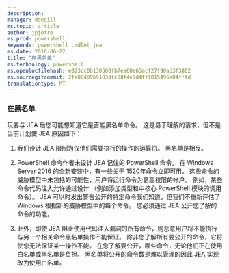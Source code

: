 ```yaml
---
description: 
manager: dongill
ms.topic: article
author: jpjofre
ms.prod: powershell
keywords: powershell cmdlet jea
ms.date: 2016-06-22
title: "在黑名单"
ms.technology: powershell
ms.openlocfilehash: e823cc0b130500fb7ea60e65acf27f90ad3f3802
ms.sourcegitcommit: 2fa86409b9183dfc80f4e9d4ff1015496e04fffd
translationtype: MT
---
```

### 在黑名单
玩耍与 JEA 后您可能想知道它是否能黑名单命令。
这是易于理解的请求，但不是当前计划使 JEA 原因如下︰

1.  我们设计 JEA 限制为仅他们需要执行的操作的运算符。
黑名单是相反。

2.  PowerShell 命令作者未设计 JEA 记住的 PowerShell 命令。
在 Windows Server 2016 的全新安装中，有一些关于 1520年命令立即可用。
这些命令的威胁模型中未包括的可能性，用户将运行命令为更高权限的帐户。
例如，某些命令代码注入允许通过设计 （例如添加类型和中核心 PowerShell 模块的调用命令）。
JEA 可以时发出警告公开的特定命令我们知道，但我们不重新评估了 Windows 根据新的威胁模型中的每个命令。
您必须通过 JEA 公开您了解的命令的功能。  

3.  此外，即使 JEA 阻止使用代码注入漏洞的所有命令，则恶意用户将不能执行与另一个相关命令黑名单操作不能保证。
除非您了解所有要公开的命令，它将使您无法保证某一操作不能。
在您了解要公开，哪些命令，无论他们正在使用白名单或黑名单是负担。
黑名单将公开的命令数是难以管理的因此 JEA 实现改为使用白名单。

